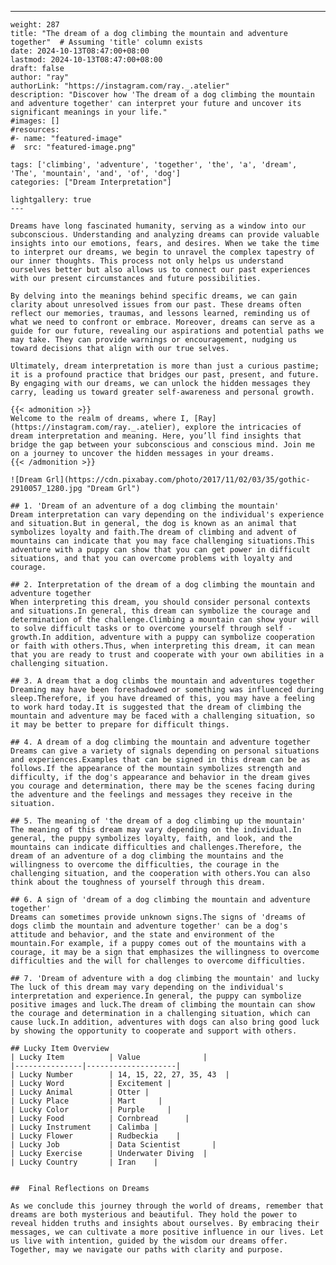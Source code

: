 ---
    weight: 287
    title: "The dream of a dog climbing the mountain and adventure together"  # Assuming 'title' column exists
    date: 2024-10-13T08:47:00+08:00
    lastmod: 2024-10-13T08:47:00+08:00
    draft: false
    author: "ray"
    authorLink: "https://instagram.com/ray._.atelier"
    description: "Discover how 'The dream of a dog climbing the mountain and adventure together' can interpret your future and uncover its significant meanings in your life."
    #images: []
    #resources:
    #- name: "featured-image"
    #  src: "featured-image.png"
    
    tags: ['climbing', 'adventure', 'together', 'the', 'a', 'dream', 'The', 'mountain', 'and', 'of', 'dog']
    categories: ["Dream Interpretation"]
    
    lightgallery: true
    ---
    
    Dreams have long fascinated humanity, serving as a window into our subconscious. Understanding and analyzing dreams can provide valuable insights into our emotions, fears, and desires. When we take the time to interpret our dreams, we begin to unravel the complex tapestry of our inner thoughts. This process not only helps us understand ourselves better but also allows us to connect our past experiences with our present circumstances and future possibilities.
    
    By delving into the meanings behind specific dreams, we can gain clarity about unresolved issues from our past. These dreams often reflect our memories, traumas, and lessons learned, reminding us of what we need to confront or embrace. Moreover, dreams can serve as a guide for our future, revealing our aspirations and potential paths we may take. They can provide warnings or encouragement, nudging us toward decisions that align with our true selves.
    
    Ultimately, dream interpretation is more than just a curious pastime; it is a profound practice that bridges our past, present, and future. By engaging with our dreams, we can unlock the hidden messages they carry, leading us toward greater self-awareness and personal growth.
    
    {{< admonition >}}
    Welcome to the realm of dreams, where I, [Ray](https://instagram.com/ray._.atelier), explore the intricacies of dream interpretation and meaning. Here, you’ll find insights that bridge the gap between your subconscious and conscious mind. Join me on a journey to uncover the hidden messages in your dreams.
    {{< /admonition >}}
    
    ![Dream Grl](https://cdn.pixabay.com/photo/2017/11/02/03/35/gothic-2910057_1280.jpg "Dream Grl")
    
    ## 1. 'Dream of an adventure of a dog climbing the mountain'
    Dream interpretation can vary depending on the individual's experience and situation.But in general, the dog is known as an animal that symbolizes loyalty and faith.The dream of climbing and advent of mountains can indicate that you may face challenging situations.This adventure with a puppy can show that you can get power in difficult situations, and that you can overcome problems with loyalty and courage.
    
    ## 2. Interpretation of the dream of a dog climbing the mountain and adventure together
    When interpreting this dream, you should consider personal contexts and situations.In general, this dream can symbolize the courage and determination of the challenge.Climbing a mountain can show your will to solve difficult tasks or to overcome yourself through self -growth.In addition, adventure with a puppy can symbolize cooperation or faith with others.Thus, when interpreting this dream, it can mean that you are ready to trust and cooperate with your own abilities in a challenging situation.
    
    ## 3. A dream that a dog climbs the mountain and adventures together
    Dreaming may have been foreshadowed or something was influenced during sleep.Therefore, if you have dreamed of this, you may have a feeling to work hard today.It is suggested that the dream of climbing the mountain and adventure may be faced with a challenging situation, so it may be better to prepare for difficult things.
    
    ## 4. A dream of a dog climbing the mountain and adventure together
    Dreams can give a variety of signals depending on personal situations and experiences.Examples that can be signed in this dream can be as follows.If the appearance of the mountain symbolizes strength and difficulty, if the dog's appearance and behavior in the dream gives you courage and determination, there may be the scenes facing during the adventure and the feelings and messages they receive in the situation.
    
    ## 5. The meaning of 'the dream of a dog climbing up the mountain'
    The meaning of this dream may vary depending on the individual.In general, the puppy symbolizes loyalty, faith, and look, and the mountains can indicate difficulties and challenges.Therefore, the dream of an adventure of a dog climbing the mountains and the willingness to overcome the difficulties, the courage in the challenging situation, and the cooperation with others.You can also think about the toughness of yourself through this dream.
    
    ## 6. A sign of 'dream of a dog climbing the mountain and adventure together'
    Dreams can sometimes provide unknown signs.The signs of 'dreams of dogs climb the mountain and adventure together' can be a dog's attitude and behavior, and the state and environment of the mountain.For example, if a puppy comes out of the mountains with a courage, it may be a sign that emphasizes the willingness to overcome difficulties and the will for challenges to overcome difficulties.
    
    ## 7. 'Dream of adventure with a dog climbing the mountain' and lucky
    The luck of this dream may vary depending on the individual's interpretation and experience.In general, the puppy can symbolize positive images and luck.The dream of climbing the mountain can show the courage and determination in a challenging situation, which can cause luck.In addition, adventures with dogs can also bring good luck by showing the opportunity to cooperate and support with others.
    
    ## Lucky Item Overview
    | Lucky Item          | Value              |
    |---------------|--------------------|
    | Lucky Number        | 14, 15, 22, 27, 35, 43  |
    | Lucky Word          | Excitement |
    | Lucky Animal        | Otter |
    | Lucky Place         | Mart     |
    | Lucky Color         | Purple     |
    | Lucky Food          | Cornbread      |
    | Lucky Instrument    | Calimba |
    | Lucky Flower        | Rudbeckia    |
    | Lucky Job           | Data Scientist       |
    | Lucky Exercise      | Underwater Diving  |
    | Lucky Country       | Iran    |
    
    
    ##  Final Reflections on Dreams
    
    As we conclude this journey through the world of dreams, remember that dreams are both mysterious and beautiful. They hold the power to reveal hidden truths and insights about ourselves. By embracing their messages, we can cultivate a more positive influence in our lives. Let us live with intention, guided by the wisdom our dreams offer. Together, may we navigate our paths with clarity and purpose.
    